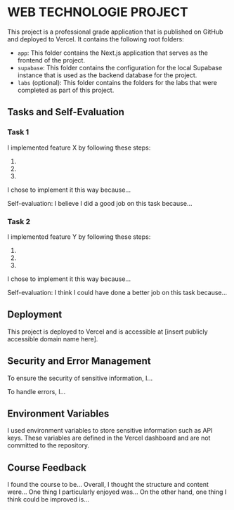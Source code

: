 # WEB TECHNOLOGIE PROJECT

This project is a professional grade application that is published on GitHub and deployed to Vercel. It contains the following root folders:

- `app`: This folder contains the Next.js application that serves as the frontend of the project.
- `supabase`: This folder contains the configuration for the local Supabase instance that is used as the backend database for the project.
- `labs` (optional): This folder contains the folders for the labs that were completed as part of this project.

## Tasks and Self-Evaluation

### Task 1

I implemented feature X by following these steps:

1. 
2. 
3. 

I chose to implement it this way because...

Self-evaluation: I believe I did a good job on this task because...

### Task 2

I implemented feature Y by following these steps:

1. 
2. 
3. 

I chose to implement it this way because...

Self-evaluation: I think I could have done a better job on this task because...

## Deployment

This project is deployed to Vercel and is accessible at [insert publicly accessible domain name here].

## Security and Error Management

To ensure the security of sensitive information, I...

To handle errors, I...

## Environment Variables

I used environment variables to store sensitive information such as API keys. These variables are defined in the Vercel dashboard and are not committed to the repository.

## Course Feedback

I found the course to be... Overall, I thought the structure and content were... One thing I particularly enjoyed was... On the other hand, one thing I think could be improved is...
